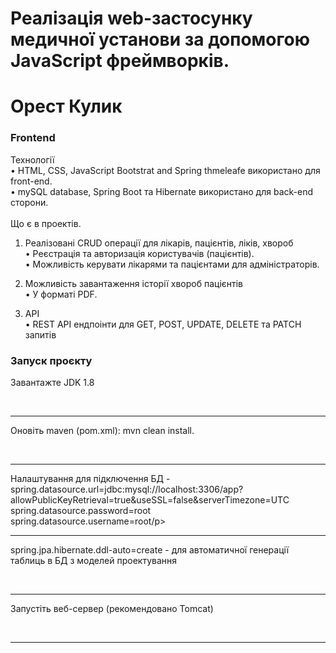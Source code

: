 # Реалізація web-застосунку медичної установи за допомогою JavaScript фреймворків.
# Орест Кулик
<h3>Frontend</h3>
Технології<br/>
•	HTML, CSS, JavaScript Bootstrat and Spring thmeleafe використано для front-end.<br/>
•	mySQL database, Spring Boot та Hibernate використано для back-end сторони. </br><br/>
Що є в проектів.<br/>

1.	Реалізовані CRUD операції для лікарів, пацієнтів, ліків, хвороб<br/>
•	Реєстрація та авторизація користувачів (пацієнтів).<br/>
•	Можливість керувати лікарями та пацієнтами для адміністраторів.<br/>

2.	Можливість завантаження історії хвороб пацієнтів <br/>
•	У форматі PDF.<br/>

3.	API <br/>
•	REST API ендпоінти для GET, POST, UPDATE, DELETE та PATCH запитів <br/>


<h3>Запуск проєкту</h3>

<p>Завантажте JDK 1.8</p><br>

<hr>
<p>Оновіть maven (pom.xml): mvn clean install.</p><br>

<hr>
<p>Налаштування для підключення БД - spring.datasource.url=jdbc:mysql://localhost:3306/app?allowPublicKeyRetrieval=true&useSSL=false&serverTimezone=UTC</br>
spring.datasource.password=root</br>
spring.datasource.username=root/p><br>

<hr>
<p>spring.jpa.hibernate.ddl-auto=create - для автоматичної генерації таблиць в БД з моделей проектування</p><br>

<hr>
<p>Запустіть веб-сервер (рекомендовано Tomcat)</p><br>
<hr>
